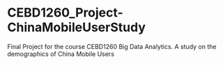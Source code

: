 # CEBD1260_Project-ChinaMobileUserStudy
Final Project for the course CEBD1260 Big Data Analytics. A study on the demographics of China Mobile Users
